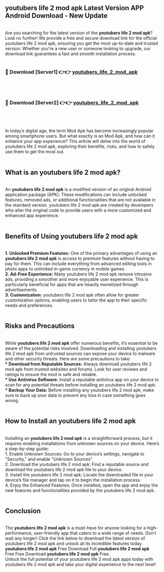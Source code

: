 ## youtubers life 2 mod apk Latest Version APP Android Download - New Update
<br>
Are you searching for the latest version of the <strong>youtubers life 2 mod apk</strong>? Look no further! We provide a free and secure download link for the official youtubers life 2 mod apk, ensuring you get the most up-to-date and trusted version. Whether you're a new user or someone looking to upgrade, our download link guarantees a fast and smooth installation process.
<br>
<br>
<h3>🔴 Download [Server1] 👉👉 <a href="https://modyolo.store/youtubers+life+2+mod+apk">youtubers_life_2_mod_apk</a></h3><br>
<br>
<h3>🔴 Download [Server2] 👉👉 <a href="https://modyolo.store/youtubers+life+2+mod+apk">youtubers_life_2_mod_apk</a></h3><br>
<br>
<br>
In today’s digital age, the term Mod Apk has become increasingly popular among smartphone users. But what exactly is an Mod Apk, and how can it enhance your app experience? This article will delve into the world of youtubers life 2 mod apk, exploring their benefits, risks, and how to safely use them to get the most out.
<br>
<br>
<h2>What is an youtubers life 2 mod apk?</h2>
<br>
An <strong>youtubers life 2 mod apk</strong> is a modified version of an original Android application package (APK). These modifications can include unlocked features, removed ads, or additional functionalities that are not available in the standard version. youtubers life 2 mod apk are created by developers who alter the original code to provide users with a more customized and enhanced app experience.
<br>
<br>
<h2>Benefits of Using youtubers life 2 mod apk</h2>
<br>
<strong> 1. Unlocked Premium Features:</strong> One of the primary advantages of using an <strong>youtubers life 2 mod apk</strong> is access to premium features without having to pay for them. This can include everything from advanced editing tools in photo apps to unlimited in-game currency in mobile games.
<br>
<strong> 2. Ad-Free Experience:</strong> Many youtubers life 2 mod apk remove intrusive ads, providing a smoother and more enjoyable user experience. This is particularly beneficial for apps that are heavily monetized through advertisements.
<br>
<strong> 3. Customization:</strong> youtubers life 2 mod apk often allow for greater customization options, enabling users to tailor the app to their specific needs and preferences.
<br>
<br>
<h2>Risks and Precautions</h2>
<br>
While <strong>youtubers life 2 mod apk</strong> offer numerous benefits, it’s essential to be aware of the potential risks involved. Downloading and installing youtubers life 2 mod apk from untrusted sources can expose your device to malware and other security threats. Here are some precautions to take:
<br>
<strong> * Download from Reputable Sources:</strong> Always download youtubers life 2 mod apk from trusted websites and forums. Look for user reviews and ratings to ensure the mod is safe and reliable.
<br>
<strong> * Use Antivirus Software:</strong> Install a reputable antivirus app on your device to scan for any potential threats before installing an youtubers life 2 mod apk.
<br>
<strong> * Backup Your Data:</strong> Before installing any youtubers life 2 mod apk, make sure to back up your data to prevent any loss in case something goes wrong.
<br>
<br>
<h2>How to Install an youtubers life 2 mod apk</h2>
<br>
Installing an <strong>youtubers life 2 mod apk</strong> is a straightforward process, but it requires enabling installations from unknown sources on your device. Here’s a step-by-step guide:
<br>
 1. Enable Unknown Sources: Go to your device’s settings, navigate to "Security," and enable "Unknown Sources".
<br>
 2. Download the youtubers life 2 mod apk: Find a reputable source and download the youtubers life 2 mod apk file to your device.
<br>
 3. Install the youtubers life 2 mod apk: Locate the downloaded file in your device’s file manager and tap on it to begin the installation process.
<br>
 4. Enjoy the Enhanced Features: Once installed, open the app and enjoy the new features and functionalities provided by the youtubers life 2 mod apk.
<br>
<br>
<h2><strong>Conclusion</strong></h2>
<br>
The <strong>youtubers life 2 mod apk</strong> is a must-have for anyone looking for a high-performance, user-friendly app that caters to a wide range of needs. Don’t wait any longer! Click the link below to download the latest version of youtubers life 2 mod apk and unlock all its incredible features today.
<br>
<strong>youtubers life 2 mod apk</strong> Free Download Full <strong>youtubers life 2 mod apk</strong> Free Free Download <strong>youtubers life 2 mod apk</strong> Free.
<br>
Unlock the full potential of your youtubers life 2 mod apk apps today with youtubers life 2 mod apk and take your digital experience to the next level!